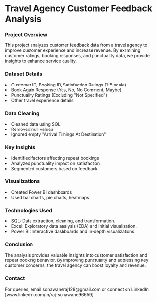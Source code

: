 # Travel Agency Customer Feedback Analysis
<h3>Project Overview</h3>
<p>This project analyzes customer feedback data from a travel agency to improve customer experience and increase revenue. By examining customer ratings, booking responses, and punctuality data, we provide insights to enhance service quality.</p>

<h3>Dataset Details</h3>
<li>Customer ID, Booking ID, Satisfaction Ratings (1-5 scale)</li>
<li>Book Again Response (Yes, No, No Comment, Maybe)</li>
<li>Punctuality Ratings (Excluding "Not Specified")</li>
<li>Other travel experience details</li>

<h3>Data Cleaning</h3>
<li>Cleaned data using SQL</li>
<li>Removed null values</li>
<li>Ignored empty "Arrival Timings At Destination"</li>

<h3>Key Insights</h3>
<li>Identified factors affecting repeat bookings</li>
<li>Analyzed punctuality impact on satisfaction</li>
<li>Segmented customers based on feedback</li>

<h3>Visualizations</h3>
<li>Created Power BI dashboards</li>
<li>Used bar charts, pie charts, heatmaps</li>

<h3>Technologies Used</h3>
<li>SQL: Data extraction, cleaning, and transformation.</li>
<li>Excel: Exploratory data analysis (EDA) and initial visualization.</li>
<li>Power BI: Interactive dashboards and in-depth visualizations.</li>

<h3>Conclusion</h3>
<p>The analysis provides valuable insights into customer satisfaction and repeat booking behavior. By improving punctuality and addressing key customer concerns, the travel agency can boost loyalty and revenue.</p>

<h3>Contact</h3>
<p>For queries, email sonawaneraj128@gmail.com or connect on LinkedIn [www.linkedin.com/in/raj-sonawane96659].</p>
